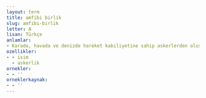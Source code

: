 ```yaml
---
layout: term
title: amfibi birlik
slug: amfibi-birlik
letter: A
lisan: Türkçe
anlamlar:
- Karada, havada ve denizde hareket kabiliyetine sahip askerlerden oluşan birlik
ozellikler:
- - isim
  - askerlik
ornekler:
- - ''
orneklerkaynak:
- - ''
---
```

